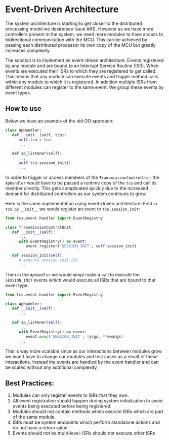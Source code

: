 # Event-Driven Architecture

The system architecture is starting to get closer to the distributed processing model we desire(see issue #61). However as we have more controllers present in the system, we need more modules to have access to bidirectional communication with the MCU. This can be achieved by passing each distributed processor its own copy of the MCU but greatly increases complexity. 

The solution is to implement an event-driven architecture. Events registered by any module and are bound to an Interrupt Service Routine (ISR). When events are executed their ISRs to which they are registered to get called. This means that any module can execute events and trigger method calls within any module to which it is registered. In addition multiple ISRs from different modules can register to the same event. We group these events by event types.

## How to use
Below we have an example of the old OO approach:
```python
class ApHandler:
   def __init__(self, tcu):
      self.tcu = tcu
      ...

   def ap_listener(self):
      ...
      self.tcu.session_init()
      ...
```
In order to trigger or access members of the `TransmissionControlUnit` the `ApHandler` would have to be passed a runtime copy of the `tcu` and call its member directly. This gets complicated quickly due to the increased demand for distributed controllers as our system continues to grow.

Here is the same implementation using event-driven architecture:
First in `tcu.py` `__init__` we would register an event to `tcu.session_init`:
```python
from tcs.event.handler import EventRegistry

class TransmissionControlUnit:
   def __init__(self):
      ...
      with EventRegistry() as event:
         event.register('SESSION_INIT', self.session_init) 

   def session_init(self):
      # execute session init ISR
      ...
```
Then in the `ApHandler` we would simpl make a call to execute the `SESSION_INIT` events which would execute all ISRs that are bound to that event type:
```python
from tcs.event.handler import EventRegistry

class ApHandler:
   def __init__(self):
      ...

   def ap_listener(self):
      ...
      with EventRegistry() as event:
         event.exec('SESSION_INIT', *args, **kwargs)
      ...
```

This is way more scalable since as our interactions between modules grow we won't have to change our modules and test cases as a result of these interactions. Instead the events are handled by the event handler and can be scaled without any additional complexity,

## Best Practices:
1. Modules can only register events to ISRs that they own.
2. All event registration should happen during system initialization to avoid events being executed before being registered.
3. Modules should not contain methods which execute ISRs which are part of the same module.
4. ISRs must be system endpoints which perform standalone actions and do not have a return value
5. Events should not be multi-level: ISRs should not execute other ISRs